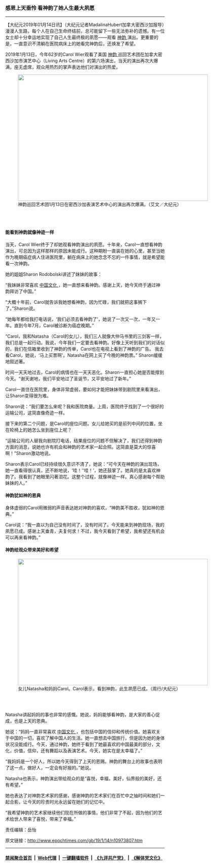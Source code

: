 ### 感恩上天垂怜 看神韵了她人生最大夙愿
------------------------

<p>
 【大纪元2019年01月14日讯】（大纪元记者MadalinaHubert加拿大密西沙加报导）漫漫人生路，每个人在自己生命终结前，总可能留下一些无法弥补的遗憾。有一位女士却十分幸运地实现了自己人生最终极的夙愿——观看
 <a href="http://www.epochtimes.com/gb/tag/%E7%A5%9E%E9%9F%B5.html">
  神韵
 </a>
 演出。更重要的是，一直意识不清躺在医院病床上的她看完神韵后，还焕发了希望。
</p>
<p>
 2019年1月13日，今年62岁的Carol Wier观看了美国
 <a href="http://www.epochtimes.com/gb/tag/%E7%A5%9E%E9%9F%B5.html">
  神韵
 </a>
 巡回艺术团在加拿大密西沙加市演艺中心（Living Arts Centre）的第六场演出，当天的演出再次大爆满，座无虚席，观众用热烈的掌声表达他们对演出的热爱。
</p>
<figure class="wp-caption aligncenter" id="attachment_10972883" style="width: 600px">
 <a href="http://i.epochtimes.com/assets/uploads/2019/01/51-20190112-2pm-Mississauga-Evan-Ning-copy.jpg">
  <img alt="" class="size-large wp-image-10972883" height="400" src="http://i.epochtimes.com/assets/uploads/2019/01/51-20190112-2pm-Mississauga-Evan-Ning-copy-600x400.jpg" width="600"/>
 </a>
 <br/><figcaption class="wp-caption-text">
  神韵巡回艺术团1月13日在密西沙加表演艺术中心的演出再次爆满。（艾文／大纪元）
 </figcaption><br/>
</figure><br/>
<h4>
 能看到神韵就像神迹一样
</h4>
<p>
 当天，Carol Wier终于了却她观看神韵演出的夙愿。十年来，Carol一直想看神韵演出，可总因为这样那样的原因未能成行。这种期盼一直装在她的心里，甚至当她作为晚期癌症病人住进医院里，躺在病床上的她念念不忘的一件事情，就是希望能看一次神韵。
</p>
<p>
 她的姐姐Sharon Rodobolski讲述了妹妹的故事：
</p>
<p>
 “我妹妹非常喜欢
 <a href="http://www.epochtimes.com/gb/tag/%E4%B8%AD%E5%9B%BD%E6%96%87%E5%8C%96.html">
  中国文化
 </a>
 ，她一直想来看神韵。感谢上天，她今天终于通过神韵拜访了中国。”
</p>
<p>
 “大概十年前，Carol就告诉我她想看神韵，因为忙碌，我们就把这事搁下了。”Sharon说。
</p>
<p>
 “她每年都给我打电话说，‘我们必须去看神韵了’，她说了一次又一次，一年又一年。直到今年7月，Carol被诊断为癌症晚期。”
</p>
<p>
 “Carol，我和Natasha（Carol的女儿），我们三人就像大仲马书里的三剑客一样，我们总是一起行动。我说，今年我们一定要去看神韵。好像上天听到我们的对话似的，我们在信箱里收到了神韵的传单，Carol也在电视上看到了神韵的广告。 我去看Carol，她说，‘马上买票啊’。Natasha在网上买了今晚的神韵票。” Sharon缓缓地叙述著。
</p>
<p>
 时间一天天地过去，Carol的病情也在一天天恶化。Sharon一直担心她是否能撑到今天。“谢天谢地，我们平安地过了圣诞节，又平安地过了新年。”
</p>
<p>
 Carol一直住在医院里，身体非常虚弱，要如何才能把妹妹带到剧院里来看演出，让Sharon变得很为难。
</p>
<p>
 Sharon说：“我们要怎么来呢？我和医院商量。上周，医院终于找到了一个很好的运输公司，这简直像奇迹一样。
</p>
<p>
 接下来的第二个问题，是Carol的座位问题。女儿给她买的是前列中间的位置，坐在轮椅上的她怎么坐到座位上呢？
</p>
<p>
 “运输公司的人替我向剧院打电话，结果座位的问题不但解决了，我们还得到神韵方面的消息，说她也许有机会和神韵的艺术家一起合照。这简直是莫大的惊喜啊！”Sharon激动地说。
</p>
<p>
 Sharon表示Carol已经持续很久意识不清了，她说：“可今天在神韵的演出现场，她一直看得很认真，还不断地说，‘哇！’‘哇！’，她还鼓掌了。她真的是太喜欢神韵了。我看到了她眼里闪著泪花。这整个过程，就像神迹一样。真心感谢每个帮助妹妹的人。”
</p>
<h4>
 神韵犹如神的恩典
</h4>
<p>
 身体虚弱的Carol用微弱的声音表达她对神韵的喜欢，“神韵美不胜收，犹如神的恩典。”
</p>
<p>
 Carol说：“我一直以为自己没有时间了，没有时间了。今天能来到神韵现场，我的夙愿已成。感谢上天垂青，夫复何求！不过，我今天看到了希望，我希望还有机会可以再来看神韵。”
</p>
<h4>
 神韵给观众带来美好和希望
</h4>
<figure class="wp-caption aligncenter" id="attachment_10973842" style="width: 600px">
 <a href="http://i.epochtimes.com/assets/uploads/2019/01/190113172837100731.jpg">
  <img alt="" class="size-large wp-image-10973842" height="400" src="http://i.epochtimes.com/assets/uploads/2019/01/190113172837100731-600x400.jpg" width="600"/>
 </a>
 <br/><figcaption class="wp-caption-text">
  女儿Natasha和妈妈Carol。Carol表示，看到神韵，此生夙愿已成。（周行/大纪元）
 </figcaption><br/>
</figure><br/>
<p>
 Natasha讲起妈妈的事也非常的感慨。她说，妈妈能够看神韵，是大家的善心促成，也是上天的恩典。
</p>
<p>
 她说：“妈妈一直非常喜欢
 <a href="http://www.epochtimes.com/gb/tag/%E4%B8%AD%E5%9B%BD%E6%96%87%E5%8C%96.html">
  中国文化
 </a>
 ，也包括中国的信仰和传统价值。她喜欢关于中国的一切，喜欢了解中国人的生活。她一直想去中国旅行，但是因为她的身体状况没能成行。今天，通过神韵，她终于看到了她最喜欢的中国最美的部分，文化，价值，信仰，还有舞蹈以及表演艺术。今天，她实在是太幸福了。”
</p>
<p>
 “我妈妈是一个好人，所以她今天得到了上天的恩赐。神韵的舞台上的故事也表明了这一点，做好人，一定会有好报的。”她说。
</p>
<p>
 Natasha也表示，神韵演出带给观众的是“喜悦，幸福，美好，仙界般的美好，还有希望。”
</p>
<p>
 她也表达了对神韵艺术家的感谢，感谢神韵的艺术家们在百忙中之抽时间和她们一起合影，让今天的珍贵时光永远留在她们的记忆中。
</p>
<p>
 “我希望神韵的艺术家继续他们现在所做的事情，他们非常了不起，因为他们的艺术给世人带来了喜悦，带来了幸福。”
</p>
<p>
 责任编辑：岳怡
</p>

原文链接：http://www.epochtimes.com/gb/19/1/14/n10973807.htm


------------------------
#### [禁闻聚合首页](https://github.com/gfw-breaker/banned-news/blob/master/README.md) &nbsp;|&nbsp; [Web代理](https://github.com/gfw-breaker/open-proxy/blob/master/README.md) &nbsp;|&nbsp; [一键翻墙软件](https://github.com/gfw-breaker/nogfw/blob/master/README.md) &nbsp;|&nbsp; [《九评共产党》](https://github.com/gfw-breaker/9ping.md/blob/master/README.md#九评之一评共产党是什么) &nbsp;|&nbsp; [《解体党文化》](https://github.com/gfw-breaker/jtdwh.md/blob/master/README.md#绪论)